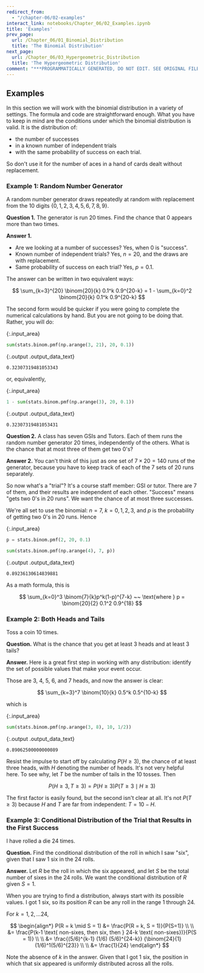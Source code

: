 ```yaml
---
redirect_from:
  - "/chapter-06/02-examples"
interact_link: notebooks/Chapter_06/02_Examples.ipynb
title: 'Examples'
prev_page:
  url: /Chapter_06/01_Binomial_Distribution
  title: 'The Binomial Distribution'
next_page:
  url: /Chapter_06/03_Hypergeometric_Distribution
  title: 'The Hypergeometric Distribution'
comment: "***PROGRAMMATICALLY GENERATED, DO NOT EDIT. SEE ORIGINAL FILES IN /notebooks***"
---
```


## Examples

In this section we will work with the binomial distribution in a variety of settings. The formula and code are straightforward enough. What you have to keep in mind are the conditions under which the binomial distribution is valid. It is the distribution of:

- the number of successes
- in a known number of independent trials
- with the same probability of success on each trial.

So don't use it for the number of aces in a hand of cards dealt without replacement.

### Example 1: Random Number Generator
A random number generator draws repeatedly at random with replacement from the 10 digits $\{0, 1, 2, 3, 4, 5, 6, 7, 8, 9\}$.

**Question 1.** The generator is run 20 times. Find the chance that 0 appears more than two times.

**Answer 1.**
- Are we looking at a number of successes? Yes, when 0 is "success".
- Known number of independent trials? Yes, $n = 20$, and the draws are with replacement.
- Same probability of success on each trial? Yes, $p = 0.1$.

The answer can be written in two equivalent ways:

$$
\sum_{k=3}^{20} \binom{20}{k} 0.1^k 0.9^{20-k}
= 1 - \sum_{k=0}^2 \binom{20}{k} 0.1^k 0.9^{20-k}
$$

The second form would be quicker if you were going to complete the numerical calculations by hand. But you are not going to be doing that. Rather, you will do:



{:.input_area}
```python
sum(stats.binom.pmf(np.arange(3, 21), 20, 0.1))
```





{:.output .output_data_text}
```
0.32307319481053343
```



or, equivalently,



{:.input_area}
```python
1 - sum(stats.binom.pmf(np.arange(3), 20, 0.1))
```





{:.output .output_data_text}
```
0.32307319481053431
```



**Question 2.** A class has seven GSIs and Tutors. Each  of them runs the random number generator 20 times, independently of the others. What is the chance that at most three of them get two 0's?

**Answer 2.** You can't think of this just as one set of $7 \times 20 = 140$ runs of the generator, because you have to keep track of each of the 7 sets of 20 runs separately.

So now what's a "trial"? It's a course staff member: GSI or tutor. There are 7 of them, and their results are independent of each other. "Success" means "gets two 0's in 20 runs". We want the chance of at most three successes. 

We're all set to use the binomial: $n = 7$, $k = 0, 1, 2, 3$, and $p$ is the probability of getting two 0's in 20 runs. Hence



{:.input_area}
```python
p = stats.binom.pmf(2, 20, 0.1)

sum(stats.binom.pmf(np.arange(4), 7, p))
```





{:.output .output_data_text}
```
0.89236130614839881
```



As a math formula, this is

$$
\sum_{k=0}^3 \binom{7}{k}p^k(1-p)^{7-k} ~~ \text{where } 
p = \binom{20}{2} 0.1^2 0.9^{18}
$$

### Example 2: Both Heads and Tails
Toss a coin 10 times. 

**Question.** What is the chance that you get at least 3 heads and at least 3 tails?

**Answer.** Here is a great first step in working with any distribution: identify the set of possible values that make your event occur.

Those are 3, 4, 5, 6, and 7 heads, and now the answer is clear:

$$
\sum_{k=3}^7 \binom{10}{k} 0.5^k 0.5^{10-k}
$$

which is



{:.input_area}
```python
sum(stats.binom.pmf(np.arange(3, 8), 10, 1/2))
```





{:.output .output_data_text}
```
0.89062500000000089
```



Resist the impulse to start off by calculating $P(H \ge 3)$, the chance of at least three heads, with $H$ denoting the number of heads. It's not very helpful here. To see why, let $T$ be the number of tails in the 10 tosses. Then

$$
P(H \ge 3, T \ge 3) = P(H \ge 3)P(T \ge 3 \mid H \ge 3)
$$ 

The first factor is easily found, but the second isn't clear at all. It's not $P(T \ge 3)$ because $H$ and $T$ are far from independent: $T = 10 - H$.

### Example 3: Conditional Distribution of the Trial that Results in the First Success
I have rolled a die 24 times. 

**Question.** Find the conditional distribution of the roll in which I saw "six", given that I saw 1 six in the 24 rolls.

**Answer.** Let $R$ be the roll in which the six appeared, and let $S$ be the total number of sixes in the 24 rolls. We want the conditional distribution of $R$ given $S = 1$.

When you are trying to find a distribution, always start with its possible values. I got 1 six, so its position $R$ can be any roll in the range 1 through 24.

For $k = 1, 2, \ldots 24$,

$$
\begin{align*}
P(R = k \mid S = 1) &= \frac{P(R = k, S = 1)}{P(S=1)} \\ \\
&= \frac{P(k-1 \text{ non-sixes, then six, then } 24-k \text{ non-sixes})}{P(S = 1)} \\ \\
&= \frac{(5/6)^{k-1} (1/6) (5/6)^{24-k}}
{\binom{24}{1}(1/6)^1(5/6)^{23}} \\ \\
&= \frac{1}{24}
\end{align*}
$$

Note the absence of $k$ in the answer. Given that I got 1 six, the position in which that six appeared is uniformly distributed across all the rolls.
